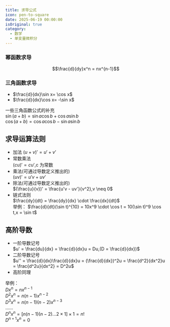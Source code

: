```yaml
---
title: 求导公式
icon: pen-to-square
date: 2025-06-19 00:00:00
isOriginal: true
category:
  - 数学
  - 单变量微积分
---
```


<!-- more -->

### 幂函数求导
$$\frac{d}{dy}x^n = nx^{n-1}$$

### 三角函数求导

* $\frac{d}{dx}\sin x= \cos x$
* $\frac{d}{dx}\cos x= -\sin x$

一些三角函数公式的补充  
$\sin(a+b) = \sin a \cos b + \cos a \sin b$  
$\cos(a+b) = \cos a \cos b - \sin a \sin b$



## 求导运算法则

* 加法
  $(u+v)' = u' + v'$
* 常数乘法  
  $(cu)' = cu'$,c 为常数  
* 乘法(可通过导数定义推出的)  
  $(uv)' = u'v + uv'$  
* 除法(可通过导数定义推出的)  
  $(\frac{u}{v})' = \frac{u'v - uv'}{v^2},v \neq 0$  
* 链式法则  
  $\frac{dy}{dt} = \frac{dy}{dx} \cdot \frac{dx}{dt}$  
  举例：
  $\frac{d}{dt}(\sin t)^{10} = 10x^9 \cdot \cos t = 10(\sin t)^9 \cos t,x = \sin t$  

## 高阶导数

* 一阶导数记号  
  $u' = \frac{du}{dx} = \frac{d}{dx}u = Du,(D = \frac{d}{dx})$   
* 二阶导数记号  
  $u'' = \frac{d}{dx}\frac{d}{dx}u = (\frac{d}{dx})^2u = \frac{d^2}{dx^2}u = \frac{d^2u}{dx^2} = D^2u$  
* 高阶同理

举例：  
$Dx^n = nx^{n-1}$  
$D^2x^n = n(n-1)x^{n-2}$  
$D^3x^n = n(n-1)(n-2)x^{n-3}$  
$......$  
$D^nx^n = [n(n-1)(n-2)...2 \times 1] \times 1 = n!$  
$D^{n+1}x^n = 0$  
